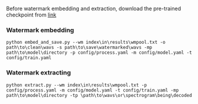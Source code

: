 Before watermark embedding and extraction, download the pre-trained checkpoint from [link](https://github.com/TimbreWatermarking/TimbreWatermarking)
### Watermark embedding

```
python embed_and_save.py --wm index\in\results\wmpool.txt -o path\to\clean\wavs -s path\to\save\watermarked\wavs -mp path\to\model\directory -p config/process.yaml -m config/model.yaml -t config/train.yaml
```


### Watermark extracting

```
python extract.py --wm index\in\results\wmpool.txt -p config/process.yaml -m config/model.yaml -t config/train.yaml -mp path\to\model\directory -tp \path\to\wavs\or\spectrogram\being\decoded
```

